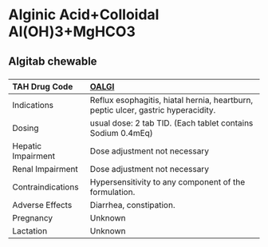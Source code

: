 # Alginic Acid+Colloidal Al(OH)3+MgHCO3

## Algitab chewable

##### 

| TAH Drug Code      | [OALGI](https://www.tahsda.org.tw/drugs/hissearch.php?drug_code=OALGI)            |
|:-------------------|:----------------------------------------------------------------------------------|
| Indications        | Reflux esophagitis, hiatal hernia, heartburn, peptic ulcer, gastric hyperacidity. |
| Dosing             | usual dose: 2 tab TID. (Each tablet contains Sodium 0.4mEq)                       |
| Hepatic Impairment | Dose adjustment not necessary                                                     |
| Renal Impairment   | Dose adjustment not necessary                                                     |
| Contraindications  | Hypersensitivity to any component of the formulation.                             |
| Adverse Effects    | Diarrhea, constipation.                                                           |
| Pregnancy          | Unknown                                                                           |
| Lactation          | Unknown                                                                           |

